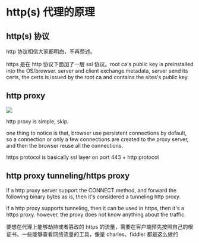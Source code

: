 # http(s) 代理的原理

<!--
ID: 104a400f-5298-4f24-89f5-ae07ace431dd
Status: draft
Date: 2017-05-29T11:53:00
Modified: 2020-05-16T12:07:49
wp_id: 579
-->

## http(s) 协议

http 协议相信大家都明白，不再赘述。

https 是在 http 协议下面加了一层 ssl 协议。root ca's public key is preinstalled into the OS/browser. server and client exchange metadata, server send its certs, the certs is issued by the root ca and contains the sites's public key

## http proxy

![](https://ws2.sinaimg.cn/large/006tKfTcly1fqautp3tlrj30mr0awdh5.jpg)

http proxy is simple, skip.

one thing to notice is that, browser use persistent connections by default, so a connection or only a few connections are created to the proxy server, and then the browser reuse all the connections.

https protocol is basically ssl layer on port 443 + http protocol

## http proxy tunneling/https proxy

if a http proxy server support the CONNECT method, and forward the following binary bytes as is, then it's considered a tunneling http proxy.

if a http proxy supports tunneling, then it can be used in https, then it's a https proxy. however, the proxy does not know anything about the traffic.

要想在代理上能够劫持或者篡改的 https 的流量，需要在客户端预先按照自己的根证书，一些能够查看网络流量的工具，像是 charles、fiddler 都是这么做的